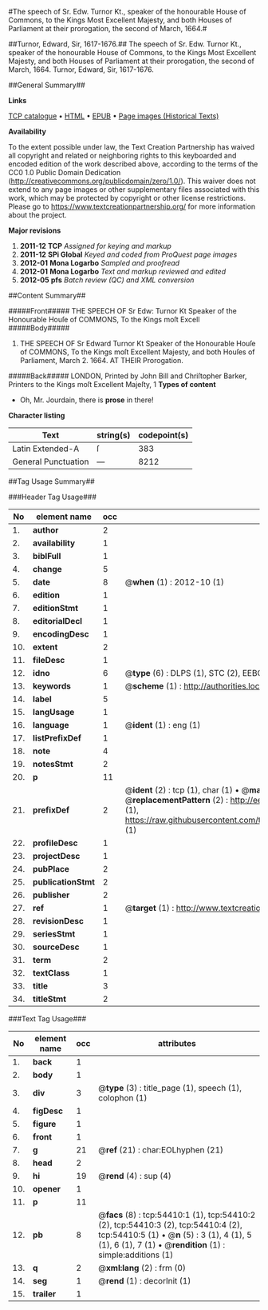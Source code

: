 #The speech of Sr. Edw. Turnor Kt., speaker of the honourable House of Commons, to the Kings Most Excellent Majesty, and both Houses of Parliament at their prorogation, the second of March, 1664.#

##Turnor, Edward, Sir, 1617-1676.##
The speech of Sr. Edw. Turnor Kt., speaker of the honourable House of Commons, to the Kings Most Excellent Majesty, and both Houses of Parliament at their prorogation, the second of March, 1664.
Turnor, Edward, Sir, 1617-1676.

##General Summary##

**Links**

[TCP catalogue](http://www.ota.ox.ac.uk/tcp/)  • 
[HTML](http://tei.it.ox.ac.uk/tcp/Texts-HTML/free/A63/A63947.html)  • 
[EPUB](http://tei.it.ox.ac.uk/tcp/Texts-EPUB/free/A63/A63947.epub) • 
[Page images (Historical Texts)](https://historicaltexts.jisc.ac.uk/eebo-12119253e)

**Availability**

To the extent possible under law, the Text Creation Partnership has waived all copyright and related or neighboring rights to this keyboarded and encoded edition of the work described above, according to the terms of the CC0 1.0 Public Domain Dedication (http://creativecommons.org/publicdomain/zero/1.0/). This waiver does not extend to any page images or other supplementary files associated with this work, which may be protected by copyright or other license restrictions. Please go to https://www.textcreationpartnership.org/ for more information about the project.

**Major revisions**

1. __2011-12__ __TCP__ *Assigned for keying and markup*
1. __2011-12__ __SPi Global__ *Keyed and coded from ProQuest page images*
1. __2012-01__ __Mona Logarbo__ *Sampled and proofread*
1. __2012-01__ __Mona Logarbo__ *Text and markup reviewed and edited*
1. __2012-05__ __pfs__ *Batch review (QC) and XML conversion*

##Content Summary##

#####Front#####
THE SPEECH OF Sr Edw: Turnor Kt Speaker of the Honourable Houſe of COMMONS, To the Kings moſt Excell
#####Body#####

1. THE SPEECH OF Sr Edward Turnor Kt Speaker of the Honourable Houſe of COMMONS, To the Kings moſt Excellent Majesty, and both Houſes of Parliament, March 2. 1664. AT THEIR Prorogation.

#####Back#####
LONDON, Printed by John Bill and Chriſtopher Barker, Printers to the Kings moſt Excellent Majeſty, 1
**Types of content**

  * Oh, Mr. Jourdain, there is **prose** in there!

**Character listing**


|Text|string(s)|codepoint(s)|
|---|---|---|
|Latin Extended-A|ſ|383|
|General Punctuation|—|8212|

##Tag Usage Summary##

###Header Tag Usage###

|No|element name|occ|attributes|
|---|---|---|---|
|1.|__author__|2||
|2.|__availability__|1||
|3.|__biblFull__|1||
|4.|__change__|5||
|5.|__date__|8| @__when__ (1) : 2012-10 (1)|
|6.|__edition__|1||
|7.|__editionStmt__|1||
|8.|__editorialDecl__|1||
|9.|__encodingDesc__|1||
|10.|__extent__|2||
|11.|__fileDesc__|1||
|12.|__idno__|6| @__type__ (6) : DLPS (1), STC (2), EEBO-CITATION (1), OCLC (1), VID (1)|
|13.|__keywords__|1| @__scheme__ (1) : http://authorities.loc.gov/ (1)|
|14.|__label__|5||
|15.|__langUsage__|1||
|16.|__language__|1| @__ident__ (1) : eng (1)|
|17.|__listPrefixDef__|1||
|18.|__note__|4||
|19.|__notesStmt__|2||
|20.|__p__|11||
|21.|__prefixDef__|2| @__ident__ (2) : tcp (1), char (1)  •  @__matchPattern__ (2) : ([0-9\-]+):([0-9IVX]+) (1), (.+) (1)  •  @__replacementPattern__ (2) : http://eebo.chadwyck.com/downloadtiff?vid=$1&page=$2 (1), https://raw.githubusercontent.com/textcreationpartnership/Texts/master/tcpchars.xml#$1 (1)|
|22.|__profileDesc__|1||
|23.|__projectDesc__|1||
|24.|__pubPlace__|2||
|25.|__publicationStmt__|2||
|26.|__publisher__|2||
|27.|__ref__|1| @__target__ (1) : http://www.textcreationpartnership.org/docs/. (1)|
|28.|__revisionDesc__|1||
|29.|__seriesStmt__|1||
|30.|__sourceDesc__|1||
|31.|__term__|2||
|32.|__textClass__|1||
|33.|__title__|3||
|34.|__titleStmt__|2||


###Text Tag Usage###

|No|element name|occ|attributes|
|---|---|---|---|
|1.|__back__|1||
|2.|__body__|1||
|3.|__div__|3| @__type__ (3) : title_page (1), speech (1), colophon (1)|
|4.|__figDesc__|1||
|5.|__figure__|1||
|6.|__front__|1||
|7.|__g__|21| @__ref__ (21) : char:EOLhyphen (21)|
|8.|__head__|2||
|9.|__hi__|19| @__rend__ (4) : sup (4)|
|10.|__opener__|1||
|11.|__p__|11||
|12.|__pb__|8| @__facs__ (8) : tcp:54410:1 (1), tcp:54410:2 (2), tcp:54410:3 (2), tcp:54410:4 (2), tcp:54410:5 (1)  •  @__n__ (5) : 3 (1), 4 (1), 5 (1), 6 (1), 7 (1)  •  @__rendition__ (1) : simple:additions (1)|
|13.|__q__|2| @__xml:lang__ (2) : frm (0)|
|14.|__seg__|1| @__rend__ (1) : decorInit (1)|
|15.|__trailer__|1||
